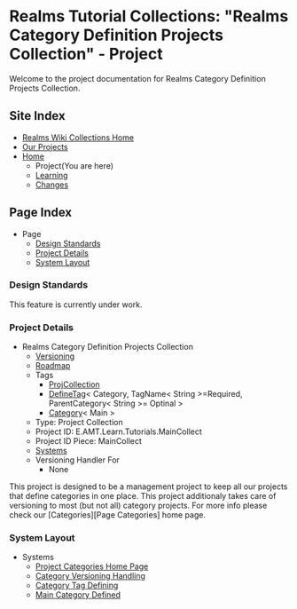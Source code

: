 [Page]:https://github.com/Ancient-Majik-Tech/Learn.Tutorial.MainCollect/blob/main/Project/ProjectHome.md

[Page Wikis Home]:https://github.com/Ancient-Majik-Tech/Learn.Tutorial.Collections/blob/main/README.md
[Page OurProjects]:https://github.com/Ancient-Majik-Tech/Learn.Tutorial.Collections/blob/main/OurProjects.md

[Page Home]:https://github.com/Ancient-Majik-Tech/Learn.Tutorial.MainCollect/blob/main/README.md
[Page Learn Home]:https://github.com/Ancient-Majik-Tech/Learn.Tutorial.MainCollect/blob/main/Learn/LearnHome.md
[Page Changes Home]:https://github.com/Ancient-Majik-Tech/Learn.Tutorial.MainCollect/blob/main/Changes/ChangesHome.md
[Page Roadmap Home]:https://github.com/Ancient-Majik-Tech/Learn.Tutorial.MainCollect/blob/main/Project/RoadMap.md

[Sec Standards]:link
[Sec Details]:link
[Sec Layout]:link

[Tag Proj DefineTag]:link
[Tag Proj ProjCollect]:link
[Tag Proj Category]:link

[Sys CategoryHome]:link
[Sys CatVersions]:link
[Sys CatTagDef]:link
[Sys MainCatDef]:link

# Realms Tutorial Collections: "Realms Category Definition Projects Collection" - Project

Welcome to the project documentation for Realms Category Definition Projects Collection.


## Site Index

- [Realms Wiki Collections Home][Page Wikis Home]
- [Our Projects][Page OurProjects]
- [Home][Page Home] 
	- Project(You are here)
	- [Learning][Page Learn Home]
	- [Changes][Page Changes Home]

## Page Index

- Page
	- [Design Standards][Sec Standards]
	- [Project Details][Sec Details]
	- [System Layout][Sec Layout]

### Design Standards

This feature is currently under work.

### Project Details

- Realms Category Definition Projects Collection
	- [Versioning][Page Changes Home]
	- [Roadmap][Page Roadmap Home]
	- Tags
		- [ProjCollection][Tag Proj ProjCollect]
		- [DefineTag][Tag Proj DefineTag]< Category, TagName< String >=Required, ParentCategory< String >= Optinal >
		- [Category][Tag Proj Category]< Main >
	- Type: Project Collection
	- Project ID: E.AMT.Learn.Tutorials.MainCollect
	- Project ID Piece: MainCollect
	- [Systems][Sec Layout]
	- Versioning Handler For
		- None

This project is designed to be a management project to keep all our projects that define categories in one place. This project additionaly takes care of versioning to most (but not all) category projects. For more info please check our [Categories][Page Categories] home page.

### System Layout

- Systems
	- [Project Categories Home Page][Sys CategoryHome]
	- [Category Versioning Handling][Sys CatVersions]
	- [Category Tag Defining][Sys CatTagDef]
	- [Main Category Defined][Sys MainCatDef]



